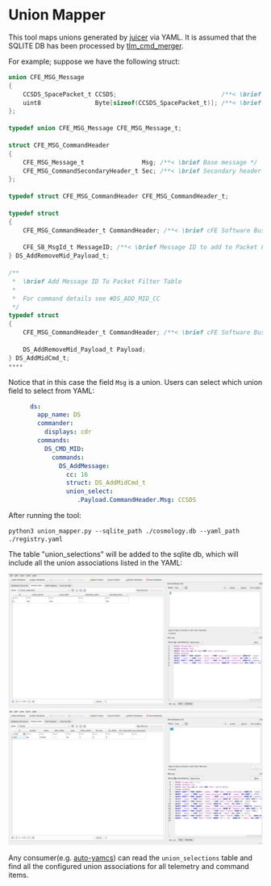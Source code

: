 # Union Mapper

This tool maps unions generated by [juicer](https://github.com/WindhoverLabs/juicer) via YAML.
It is assumed that the SQLITE DB has been processed by [tlm_cmd_merger](https://github.com/WindhoverLabs/tlm_cmd_merger).

For example; suppose we have the following struct:

```C
union CFE_MSG_Message
{
    CCSDS_SpacePacket_t CCSDS;                             /**< \brief CCSDS Header (Pri or Pri + Ext) */
    uint8               Byte[sizeof(CCSDS_SpacePacket_t)]; /**< \brief Byte level access */
};

typedef union CFE_MSG_Message CFE_MSG_Message_t;

struct CFE_MSG_CommandHeader
{
    CFE_MSG_Message_t                Msg; /**< \brief Base message */
    CFE_MSG_CommandSecondaryHeader_t Sec; /**< \brief Secondary header */
};

typedef struct CFE_MSG_CommandHeader CFE_MSG_CommandHeader_t;

typedef struct
{
    CFE_MSG_CommandHeader_t CommandHeader; /**< \brief cFE Software Bus command message header */

    CFE_SB_MsgId_t MessageID; /**< \brief Message ID to add to Packet Filter Table */
} DS_AddRemoveMid_Payload_t;

/**
 *  \brief Add Message ID To Packet Filter Table
 *
 *  For command details see #DS_ADD_MID_CC
 */
typedef struct
{
    CFE_MSG_CommandHeader_t CommandHeader; /**< \brief cFE Software Bus command message header */

    DS_AddRemoveMid_Payload_t Payload;
} DS_AddMidCmd_t;
****
```

Notice that in this case the field `Msg` is a union. Users can select which union field to select 
from YAML:
```YAML
      ds:
        app_name: DS
        commander:
          displays: cdr
        commands:
          DS_CMD_MID:
            commands:
              DS_AddMessage:
                cc: 16
                struct: DS_AddMidCmd_t
                union_select:
                   .Payload.CommandHeader.Msg: CCSDS
```

After running the tool:
```commandline
python3 union_mapper.py --sqlite_path ./cosmology.db --yaml_path ./registry.yaml
```

The table "union_selections" will be added to the sqlite db, which will include all the union associations listed 
in the YAML:

![symbols](images/union_selections.png "union_selections table")
![symbols](images/fields.png "fields table")

Any consumer(e.g. [auto-yamcs](https://github.com/WindhoverLabs/auto-yamcs)) can read the `union_selections` table and
find all the configured union associations for all telemetry and command items.








    